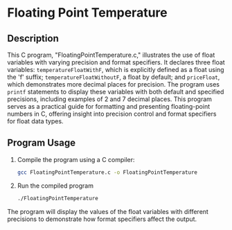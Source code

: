 # Floating Point Temperature

## Description

This C program, "FloatingPointTemperature.c," illustrates the use of float variables with varying precision and format specifiers. It declares three float variables: `temperatureFloatWithF`, which is explicitly defined as a float using the 'f' suffix; `temperatureFloatWithoutF`, a float by default; and `priceFloat`, which demonstrates more decimal places for precision. The program uses `printf` statements to display these variables with both default and specified precisions, including examples of 2 and 7 decimal places. This program serves as a practical guide for formatting and presenting floating-point numbers in C, offering insight into precision control and format specifiers for float data types.

## Program Usage

1. Compile the program using a C compiler:
   ```bash
   gcc FloatingPointTemperature.c -o FloatingPointTemperature

2. Run the compiled program
    ```bash
   ./FloatingPointTemperature

The program will display the values of the float variables with different precisions to demonstrate how format specifiers affect the output.